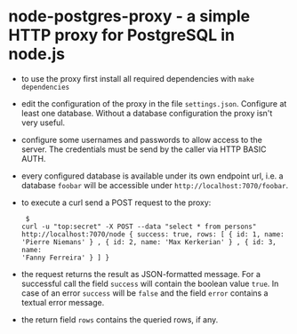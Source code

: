 node-postgres-proxy - a simple HTTP proxy for PostgreSQL in node.js
===================================================================

* to use the proxy first install all required dependencies with `make dependencies`
* edit the configuration of the proxy in the file `settings.json`. Configure at
  least one database. Without a database configuration the proxy isn't very useful.
* configure some usernames and passwords to allow access to the server. The credentials
  must be send by the caller via HTTP BASIC AUTH.
* every configured database is available under its own endpoint url, i.e. a database
  `foobar` will be accessible under `http://localhost:7070/foobar`.
* to execute a curl send a POST request to the proxy:
  <code><pre>
   $ curl -u "top:secret" -X POST --data "select * from persons" http://localhost:7070/node
   { success: true,
     rows:
      [ { id: 1, name: 'Pierre Niemans' }
      , { id: 2, name: 'Max Kerkerian' }
      , { id: 3, name: 'Fanny Ferreira' }
      ]
   }
  </pre></code>

* the request returns the result as JSON-formatted message. For a successful
  call the field `success` will contain the boolean value `true`. In case of
  an error `success` will be `false` and the field `error` contains a textual
  error message.
* the return field `rows` contains the queried rows, if any.
